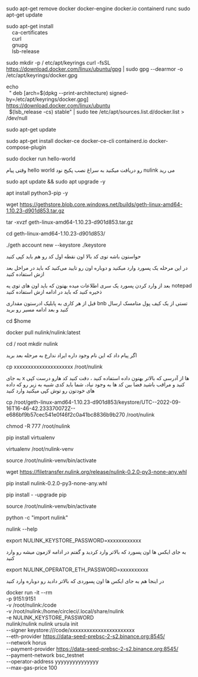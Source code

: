 sudo apt-get remove docker docker-engine docker.io containerd runc
sudo apt-get update

sudo apt-get install \
    ca-certificates \
    curl \
    gnupg \
    lsb-release

sudo mkdir -p / etc/apt/keyrings
curl -fsSL https://download.docker.com/linux/ubuntu/gpg | sudo gpg --dearmor -o /etc/apt/keyrings/docker.gpg

echo \
  " deb [arch=$(dpkg --print-architecture) signed-by=/etc/apt/keyrings/docker.gpg] https://download.docker.com/linux/ubuntu \
  $(lsb_release -cs) stable" | sudo tee /etc/apt/sources.list.d/docker.list > /dev/null

sudo apt-get update

sudo apt-get install docker-ce docker-ce-cli containerd.io docker-compose-plugin

sudo docker run hello-world

وقتی پیام hello world  رو دریافت میکنید به سراغ نصب پکیج نود nulink می رید 

sudo apt update && sudo apt upgrade -y


apt install python3-pip -y

wget https://gethstore.blob.core.windows.net/builds/geth-linux-amd64-1.10.23-d901d853.tar.gz

tar -xvzf geth-linux-amd64-1.10.23-d901d853.tar.gz

cd geth-linux-amd64-1.10.23-d901d853/

./geth account new --keystore ./keystore

حواستون باشه توی کد بالا اون نقطه اول کد رو هم باید  کپی کنید

در این مرحله یک پسورد وارد میکنید و دوباره اون رو تایید می‌کنید که باید در مراحل بعد ازش استفاده کنید

بعد از وارد کردن پسورد یک سری اطلاعات میده بهتون که باید اون های توی یه notepad ذخیره کنید که باید در ادامه ازش استفاده کنید

قبل از هر کاری به پابلیک ادرستون مقداری bnb تستی از یک کیف پول متامسک ارسال کنید و بعد ادامه مسیر رو برید

cd $home

docker pull nulink/nulink:latest

cd / root
mkdir nulink

اگر پیام داد که این نام وجود داره ایراد ندارع به مرحله بعد برید

cp xxxxxxxxxxxxxxxxxxxxx /root/nulink

به جای x ها از آدرسی که بالاتر بهتون داده استفاده کنید ، دقت کنید کد هارو درست کپی کنید و مراقب باشید فضا بین کد ها به وجود نیاد، شما باید کدی شبیه به زیر رو که داده های خودتون رو توش کپی میکنید وارد کنید

cp /root/geth-linux-amd64-1.10.23-d901d853/keystore/UTC--2022-09-16T16-46-42.233370072Z--e686bf9b57cec541e0f46f2c0a41bc8836b9b270 /root/nulink


chmod -R 777 /root/nulink

pip install virtualenv

virtualenv /root/nulink-venv

source /root/nulink-venv/bin/activate

wget https://filetransfer.nulink.org/release/nulink-0.2.0-py3-none-any.whl

pip install nulink-0.2.0-py3-none-any.whl

pip install - -upgrade pip

source /root/nulink-venv/bin/activate

python -c "import nulink"

nulink --help

export NULINK_KEYSTORE_PASSWORD=xxxxxxxxxxxx

به جای ایکس ها اون پسورد که بالاتر وارد کردید و گفتم در ادامه لازمون میشه رو وارد کنید

export NULINK_OPERATOR_ETH_PASSWORD=xxxxxxxxxx

در اینجا هم به جای ایکس ها اون پسوردی که بالاتر دادید رو دوباره وارد کنید

docker run -it --rm \
-p 9151:9151 \
-v /root/nulink:/code \
-v /root/nulink:/home/circleci/.local/share/nulink \
-e NULINK_KEYSTORE_PASSWORD \
nulink/nulink nulink ursula init \
--signer keystore:///code/xxxxxxxxxxxxxxxxxxxxxxx \
--eth-provider https://data-seed-prebsc-2-s2.binance.org:8545/ \
--network horus \
--payment-provider https://data-seed-prebsc-2-s2.binance.org:8545/ \
--payment-network bsc_testnet \
--operator-address yyyyyyyyyyyyyyy \
--max-gas-price 100
